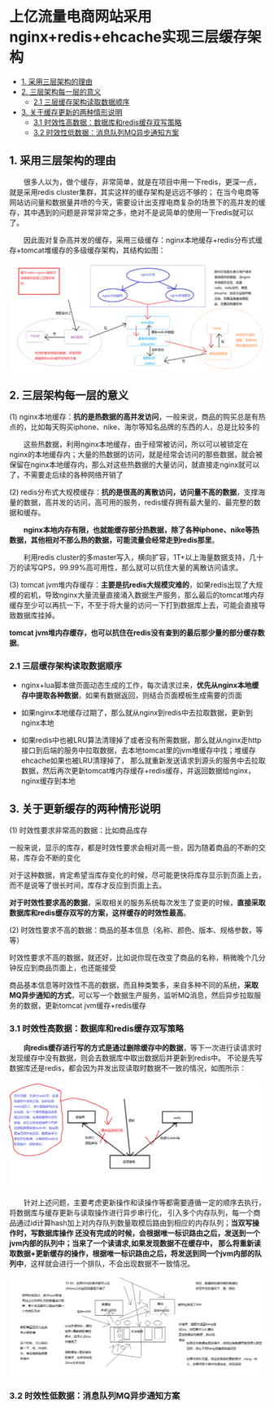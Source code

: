 # 上亿流量电商网站采用nginx+redis+ehcache实现三层缓存架构
<!-- MarkdownTOC -->
- [1. 采用三层架构的理由](#1-采用三层架构的理由)
- [2. 三层架构每一层的意义](#2-三层架构每一层的意义)
    - [2.1 三层缓存架构读取数据顺序](#21-三层缓存架构读取数据顺序)
- [3. 关于缓存更新的两种情形说明](#3-关于缓存更新的两种情形说明)
    - [3.1 时效性高数据：数据库和redis缓存双写策略](#31-时效性高数据：数据库和redis缓存双写策略)
    - [3.2 时效性低数据：消息队列MQ异步通知方案](#32-时效性低数据：消息队列MQ异步通知方案)
<!-- /MarkdownTOC -->
## 1. 采用三层架构的理由
　　很多人以为，做个缓存，非常简单，就是在项目中用一下redis，更深一点，就是采用redis cluster集群，其实这样的缓存架构是远远不够的；
在当今电商等网站访问量和数据量井喷的今天，需要设计出支撑电商复杂的场景下的高并发的缓存，其中遇到的问题是非常非常之多，绝对不是说简单的使用一下redis就可以了。

　　因此面对复杂高并发的缓存，采用三级缓存：nginx本地缓存+redis分布式缓存+tomcat堆缓存的多级缓存架构，其结构如图：

![电商网站三层缓存架构](/src/main/images/redis/电商网站三层缓存架构.png)

## 2. 三层架构每一层的意义
(1) nginx本地缓存：**抗的是热数据的高并发访问**，一般来说，商品的购买总是有热点的，比如每天购买iphone、nike、海尔等知名品牌的东西的人，总是比较多的

　　这些热数据，利用nginx本地缓存，由于经常被访问，所以可以被锁定在nginx的本地缓存内；大量的热数据的访问，就是经常会访问的那些数据，就会被保留在nginx本地缓存内，那么对这些热数据的大量访问，就直接走nginx就可以了，不需要走后续的各种网络开销了

(2) redis分布式大规模缓存：**抗的是很高的离散访问，访问量不高的数据**，支撑海量的数据，高并发的访问，高可用的服务，redis缓存拥有最大量的、最完整的数据和缓存。

　　**nginx本地内存有限，也就能缓存部分热数据，除了各种iphone、nike等热数据，其他相对不那么热的数据，可能流量会经常走到redis那里**。

　　利用redis cluster的多master写入，横向扩容，1T+以上海量数据支持，几十万的读写QPS，99.99%高可用性，那么就可以抗住大量的离散访问请求。

(3) tomcat jvm堆内存缓存：**主要是抗redis大规模灾难的**，如果redis出现了大规模的宕机，导致nginx大量流量直接涌入数据生产服务，那么最后的tomcat堆内存缓存至少可以再抗一下，不至于将大量的访问一下打到数据库上去，可能会直接导致数据库挂掉。

**tomcat jvm堆内存缓存，也可以抗住在redis没有查到的最后那少量的部分缓存数据**。

### 2.1 三层缓存架构读取数据顺序
- nginx+lua脚本做页面动态生成的工作，每次请求过来，**优先从nginx本地缓存中提取各种数据**，如果有数据返回，则结合页面模板生成需要的页面

- 如果nginx本地缓存过期了，那么就从nginx到redis中去拉取数据，更新到nginx本地

- 如果redis中也被LRU算法清理掉了或者没有所需数据，那么就从nginx走http接口到后端的服务中拉取数据，去本地tomcat里的jvm堆缓存中找；堆缓存ehcache如果也被LRU清理掉了，
那么就重新发送请求到源头的服务中去拉取数据，然后再次更新tomcat堆内存缓存+redis缓存，并返回数据给nginx，nginx缓存到本地

## 3. 关于更新缓存的两种情形说明
(1) 时效性要求非常高的数据：比如商品库存

一般来说，显示的库存，都是时效性要求会相对高一些，因为随着商品的不断的交易，库存会不断的变化

对于这种数据，肯定希望当库存变化的时候，尽可能更快将库存显示到页面上去，而不是说等了很长时间，库存才反应到页面上去。

**对于时效性要求高的数据**，采取相关的服务系统每次发生了变更的时候，**直接采取数据库和redis缓存双写的方案，这样缓存的时效性最高**。

(2) 时效性要求不高的数据：商品的基本信息（名称、颜色、版本、规格参数，等等）

时效性要求不高的数据，就还好，比如说你现在改变了商品的名称，稍微晚个几分钟反应到商品页面上，也还能接受

商品基本信息等时效性不高的数据，而且种类繁多，来自多种不同的系统，**采取MQ异步通知的方式**，可以写一个数据生产服务，监听MQ消息，然后异步拉取服务的数据，更新tomcat jvm缓存+redis缓存

### 3.1 时效性高数据：数据库和redis缓存双写策略

　　**向redis缓存进行写的方式是通过删除缓存中的数据**，等下一次进行读请求时发现缓存中没有数据，则会去数据库中取出数据后并更新到redis中。
不论是先写数据库还是redis，都会因为并发出现读取时数据不一致的情况，如图所示：

![双写不一致情况](/src/main/images/redis/双写不一致情况.png)

　　针对上述问题，主要考虑更新操作和读操作等都需要遵循一定的顺序去执行，将数据库与缓存更新与读取操作进行异步串行化，
引入多个内存队列，每一个商品通过id计算hash加上对内存队列数量取模后路由到相应的内存队列；**当双写操作时，写数据库操作
还没有完成的时候，会根据唯一标识路由之后，发送到一个jvm内部的队列中；当来了一个读请求,如果发现数据不在缓存中，
那么将重新读取数据+更新缓存的操作，根据唯一标识路由之后，将发送到同一个jvm内部的队列中**，这样就会进行一个排队，不会出现数据不一致情况。

![复杂的数据库+缓存双写一致保障方案](/src/main/images/redis/复杂的数据库+缓存双写一致保障方案.png)

### 3.2 时效性低数据：消息队列MQ异步通知方案